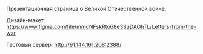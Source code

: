 Презентационная страница о Великой Отечественной войне.

Дизайн-макет: https://www.figma.com/file/mmdNFskRto68e3SuDAOhTL/Letters-from-the-war

Тестовый сервер: http://91.144.161.208:2388/
